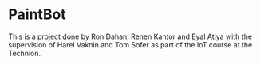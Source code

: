 # PaintBot
This is a project done by Ron Dahan, Renen Kantor and Eyal Atiya with the supervision of Harel Vaknin and Tom Sofer as part of the IoT course at the Technion.
